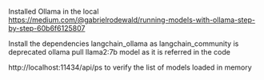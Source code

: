 Installed Ollama in the local 
https://medium.com/@gabrielrodewald/running-models-with-ollama-step-by-step-60b6f6125807

Install the dependencies langchain_ollama as langchain_community is deprecated
ollama pull llama2:7b model as it is referred in the code

http://localhost:11434/api/ps to verify the list of models loaded in memory